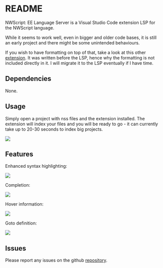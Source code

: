 # README

NWScript: EE Language Server is a Visual Studio Code extension LSP for the NWScript language.

While it seems to work well, even in bigger and older code bases, it is still an early project and there might be some unintended behaviours.

If you wish to have formatting on top of that, take a look at this other [extension](https://github.com/PhilippeChab/nwscript-formatter). It was written before the LSP, hence why the formatting is not included directly in it. I will migrate it to the LSP eventually if I have time.

## Dependencies

None.

## Usage

Simply open a project with nss files and the extension installed. The extension will index your files and you will be ready to go - it can currently take up to 20-30 seconds to index
big projects.

![](https://i.imgur.com/DKn8znH.png)

## Features

Enhanced syntax highlighting:

![](https://i.imgur.com/A78xmBR.png)

Completion:

![](https://i.imgur.com/Iet1Lul.gif)

Hover information:

![](https://i.imgur.com/ZARVTQs.gif)

Goto definition:

![](https://i.imgur.com/vR13onI.gif)

## Issues

Please report any issues on the github [repository](https://github.com/PhilippeChab/nwscript-ee-language-server/issues).
